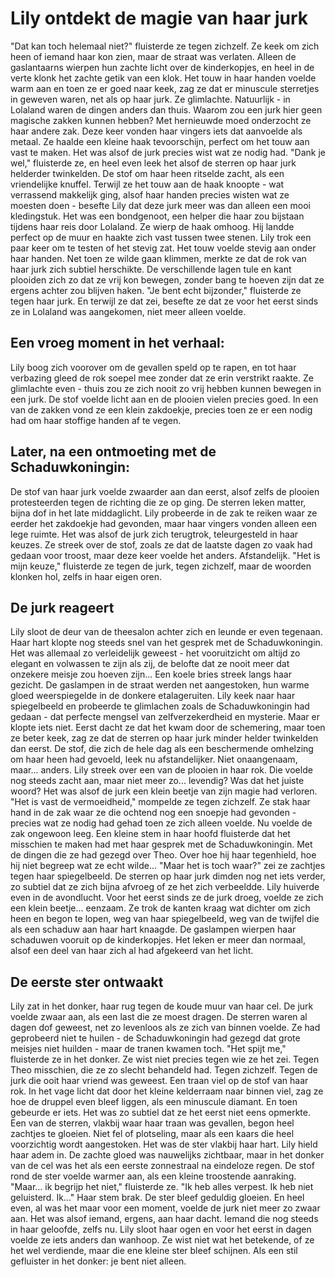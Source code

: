 # Lily ontdekt de magie van haar jurk
"Dat kan toch helemaal niet?" fluisterde ze tegen zichzelf. Ze keek om zich heen of iemand haar kon zien, maar de straat was verlaten. Alleen de gaslantaarns wierpen hun zachte licht over de kinderkopjes, en heel in de verte klonk het zachte getik van een klok.
Het touw in haar handen voelde warm aan en toen ze er goed naar keek, zag ze dat er minuscule sterretjes in geweven waren, net als op haar jurk. Ze glimlachte. Natuurlijk - in Lolaland waren de dingen anders dan thuis. Waarom zou een jurk hier geen magische zakken kunnen hebben?
Met hernieuwde moed onderzocht ze haar andere zak. Deze keer vonden haar vingers iets dat aanvoelde als metaal. Ze haalde een kleine haak tevoorschijn, perfect om het touw aan vast te maken. Het was alsof de jurk precies wist wat ze nodig had.
"Dank je wel," fluisterde ze, en heel even leek het alsof de sterren op haar jurk helderder twinkelden. De stof om haar heen ritselde zacht, als een vriendelijke knuffel.
Terwijl ze het touw aan de haak knoopte - wat verrassend makkelijk ging, alsof haar handen precies wisten wat ze moesten doen - besefte Lily dat deze jurk meer was dan alleen een mooi kledingstuk. Het was een bondgenoot, een helper die haar zou bijstaan tijdens haar reis door Lolaland.
Ze wierp de haak omhoog. Hij landde perfect op de muur en haakte zich vast tussen twee stenen. Lily trok een paar keer om te testen of het stevig zat. Het touw voelde stevig aan onder haar handen.
Net toen ze wilde gaan klimmen, merkte ze dat de rok van haar jurk zich subtiel herschikte. De verschillende lagen tule en kant plooiden zich zo dat ze vrij kon bewegen, zonder bang te hoeven zijn dat ze ergens achter zou blijven haken.
"Je bent echt bijzonder," fluisterde ze tegen haar jurk. En terwijl ze dat zei, besefte ze dat ze voor het eerst sinds ze in Lolaland was aangekomen, niet meer alleen voelde.

## Een vroeg moment in het verhaal:
Lily boog zich voorover om de gevallen speld op te rapen, en tot haar verbazing gleed de rok soepel mee zonder dat ze erin verstrikt raakte. Ze glimlachte even - thuis zou ze zich nooit zo vrij hebben kunnen bewegen in een jurk. De stof voelde licht aan en de plooien vielen precies goed. In een van de zakken vond ze een klein zakdoekje, precies toen ze er een nodig had om haar stoffige handen af te vegen.

## Later, na een ontmoeting met de Schaduwkoningin:
De stof van haar jurk voelde zwaarder aan dan eerst, alsof zelfs de plooien protesteerden tegen de richting die ze op ging. De sterren leken matter, bijna dof in het late middaglicht. Lily probeerde in de zak te reiken waar ze eerder het zakdoekje had gevonden, maar haar vingers vonden alleen een lege ruimte. Het was alsof de jurk zich terugtrok, teleurgesteld in haar keuzes.
Ze streek over de stof, zoals ze dat de laatste dagen zo vaak had gedaan voor troost, maar deze keer voelde het anders. Afstandelijk. "Het is mijn keuze," fluisterde ze tegen de jurk, tegen zichzelf, maar de woorden klonken hol, zelfs in haar eigen oren.

## De jurk reageert
Lily sloot de deur van de theesalon achter zich en leunde er even tegenaan. Haar hart klopte nog steeds snel van het gesprek met de Schaduwkoningin. Het was allemaal zo verleidelijk geweest - het vooruitzicht om altijd zo elegant en volwassen te zijn als zij, de belofte dat ze nooit meer dat onzekere meisje zou hoeven zijn...
Een koele bries streek langs haar gezicht. De gaslampen in de straat werden net aangestoken, hun warme gloed weerspiegelde in de donkere etalageruiten. Lily keek naar haar spiegelbeeld en probeerde te glimlachen zoals de Schaduwkoningin had gedaan - dat perfecte mengsel van zelfverzekerdheid en mysterie.
Maar er klopte iets niet.
Eerst dacht ze dat het kwam door de schemering, maar toen ze beter keek, zag ze dat de sterren op haar jurk minder helder twinkelden dan eerst. De stof, die zich de hele dag als een beschermende omhelzing om haar heen had gevoeld, leek nu afstandelijker. Niet onaangenaam, maar... anders.
Lily streek over een van de plooien in haar rok. Die voelde nog steeds zacht aan, maar niet meer zo... levendig? Was dat het juiste woord? Het was alsof de jurk een klein beetje van zijn magie had verloren.
"Het is vast de vermoeidheid," mompelde ze tegen zichzelf. Ze stak haar hand in de zak waar ze die ochtend nog een snoepje had gevonden - precies wat ze nodig had gehad toen ze zich alleen voelde. Nu voelde de zak ongewoon leeg.
Een kleine stem in haar hoofd fluisterde dat het misschien te maken had met haar gesprek met de Schaduwkoningin. Met de dingen die ze had gezegd over Theo. Over hoe hij haar tegenhield, hoe hij niet begreep wat ze echt wilde...
"Maar het is toch waar?" zei ze zachtjes tegen haar spiegelbeeld. De sterren op haar jurk dimden nog net iets verder, zo subtiel dat ze zich bijna afvroeg of ze het zich verbeeldde.
Lily huiverde even in de avondlucht. Voor het eerst sinds ze de jurk droeg, voelde ze zich een klein beetje... eenzaam. Ze trok de kanten kraag wat dichter om zich heen en begon te lopen, weg van haar spiegelbeeld, weg van de twijfel die als een schaduw aan haar hart knaagde.
De gaslampen wierpen haar schaduwen vooruit op de kinderkopjes. Het leken er meer dan normaal, alsof een deel van haar zich al had afgekeerd van het licht.

## De eerste ster ontwaakt
Lily zat in het donker, haar rug tegen de koude muur van haar cel. De jurk voelde zwaar aan, als een last die ze moest dragen. De sterren waren al dagen dof geweest, net zo levenloos als ze zich van binnen voelde. Ze had geprobeerd niet te huilen - de Schaduwkoningin had gezegd dat grote meisjes niet huilden - maar de tranen kwamen toch.
"Het spijt me," fluisterde ze in het donker. Ze wist niet precies tegen wie ze het zei. Tegen Theo misschien, die ze zo slecht behandeld had. Tegen zichzelf. Tegen de jurk die ooit haar vriend was geweest.
Een traan viel op de stof van haar rok. In het vage licht dat door het kleine kelderraam naar binnen viel, zag ze hoe de druppel even bleef liggen, als een minuscule diamant. En toen gebeurde er iets.
Het was zo subtiel dat ze het eerst niet eens opmerkte. Een van de sterren, vlakbij waar haar traan was gevallen, begon heel zachtjes te gloeien. Niet fel of plotseling, maar als een kaars die heel voorzichtig wordt aangestoken. Het was de ster vlakbij haar hart.
Lily hield haar adem in. De zachte gloed was nauwelijks zichtbaar, maar in het donker van de cel was het als een eerste zonnestraal na eindeloze regen. De stof rond de ster voelde warmer aan, als een kleine troostende aanraking.
"Maar... ik begrijp het niet," fluisterde ze. "Ik heb alles verpest. Ik heb niet geluisterd. Ik..." Haar stem brak.
De ster bleef geduldig gloeien. En heel even, al was het maar voor een moment, voelde de jurk niet meer zo zwaar aan. Het was alsof iemand, ergens, aan haar dacht. Iemand die nog steeds in haar geloofde, zelfs nu.
Lily sloot haar ogen en voor het eerst in dagen voelde ze iets anders dan wanhoop. Ze wist niet wat het betekende, of ze het wel verdiende, maar die ene kleine ster bleef schijnen. Als een stil gefluister in het donker: je bent niet alleen.
